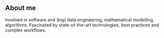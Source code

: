 ## About me

Involved in software and (big) data engineering, mathematical modelling, algorithms.
Fascinated by state-of-the-art technologies, best practices and complex workflows.
